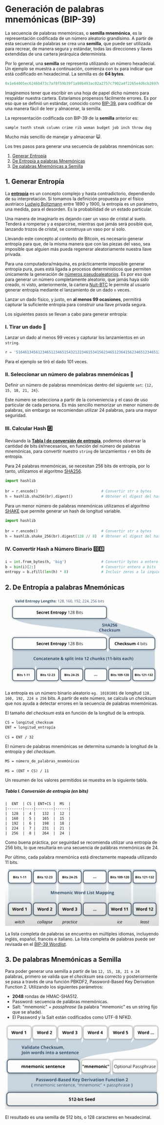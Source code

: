 # Generación de palabras mnemónicas (BIP-39)

La secuencia de palabras mnemónicas, o **semilla mnemónica**, es la representación codificada de un número aleatorio grandísimo. A partir de esta secuencia de palabras se crea una **semilla**, que puede ser utilizada para recrear, de manera segura y estándar, todas las direcciones y llaves extendidas de una cartera jerárquica determinista.

Por lo general, una **semilla** se representa utilizando un número hexadecial. Un ejemplo se muestra a continuación, comienza con `0x` para indicar que está codificado en hexadecimal. La semilla es de **64 bytes**.

```py
0x1e64005ec6246b473c7af8f59b39f1a98b493ac02a2757c7902a4f2265e4d6cb2697d1858d35cda6a404e3c1d4d46733aa8129d2c4c9b2d917faba88a77df488
```

Imaginemos tener que escribir en una hoja de papel dicho número para respaldar nuestra cartera. Estaríamos propensos fácilmente errores. Es por eso que se definió un estándar, conocido como [BIP-39](https://github.com/bitcoin/bips/blob/master/bip-0039.mediawiki), para codificar de una manera fácil de leer y almacenar, la semilla.

La representación codificada con BIP-39 de la **semilla** anterior es:

```text
sample tooth steak column crime rib woman budget job inch throw dog
```

Mucho más sencillo de manejar y almacenar 😺.

Los tres pasos para generar una secuencia de palabras mnemónicas son:

1. [Generar Entropía](https://github.com/josemariasosa/nuit-btc/blob/master/docs/mnemonic.md#1-generar-entrop%C3%ADa)
2. [De Entropía a palabras Mnemónicas](https://github.com/josemariasosa/nuit-btc/blob/master/docs/mnemonic.md#2-de-entrop%C3%ADa-a-palabras-mnem%C3%B3nicas)
3. [De palabras Mnemónicas a Semilla](https://github.com/josemariasosa/nuit-btc/blob/master/docs/mnemonic.md#3-de-palabras-mnem%C3%B3nicas-a-semilla)


## 1. Generar Entropía

La [**entropía**](https://es.wikipedia.org/wiki/Entrop%C3%ADa) es un concepto complejo y hasta contradictorio, dependiendo de su interpretación. Si tomamos la definición propuesta por el físico austríaco [Ludwig Boltzmann](https://es.wikipedia.org/wiki/Ludwig_Boltzmann) entre 1890 y 1900, la entropía es un parámetro, una medida, para el desorden. Es la probabilidad de un estado particular.

Una manera de imaginarlo es dejando caer un vaso de cristal al suelo. Tenderá a romperse y a esparcirse, mientras que jamás será posible que, lanzando trozos de cristal, se construya un vaso por sí solo.

Llevando este concepto al contexto de Bitcoin, es necesario generar entropía para que, de la misma manera que con las piezas del vaso, sea imposible que alguien más pueda regenerar aleatoriamente nuestra llave privada.

Para una computadora/máquina, es prácticamente imposible generar entropía pura, pues está ligada a procesos deterministicos que permiten únicamente la generación de [números pseudoaleatorios](https://es.wikipedia.org/wiki/N%C3%BAmero_pseudoaleatorio). Es por eso que para generar un número completamente aleatorio, que jamás haya sido creado, ni visto, anteriormente, la cartera [Nuit-BTC](https://github.com/josemariasosa/nuit-btc) le permite al usuario generar entropía mediante el lanzamiento de un dado `n` veces.

Lanzar un dado físico, y justo, en **al menos 99 ocasiones**, permitirá capturar la suficiente entropía para construír una llave privada segura.

Los siguientes pasos se llevan a cabo para generar entropía:


### I. Tirar un dado 🎲

Lanzar un dado al menos 99 veces y capturar los lanzamientos en un `string`.

```py
r = '51646134561234651234651543212234615341562346512364156234651234651234651234615234561235461513645123645'
```

Para el ejemplo se tiró el dado 101 veces.


### II. Seleccionar un número de palabras mnemónicas 📝

Definir un número de palabras mnemónicas dentro del siguiente `set`: `{12, 15, 18, 21, 24}`.

Este número se selecciona a partir de la conveniencia y el caso de uso particular de cada persona. Es más sencillo memorizar un menor número de palabras, sin embargo se recomiendan utilizar 24 palabras, para una mayor seguridad.


### III. Calcular Hash #️⃣

Revisando la [**Tabla I de conversión de entropía**](https://github.com/josemariasosa/nuit-btc/blob/master/docs/mnemonic.md#tabla-i-conversi%C3%B3n-de-entrop%C3%ADa-en-bits), podemos observar la cantidad de bits `ENT`necesarios, en función del número de palabras mnemónicas, para convertir nuestro `string` de lanzamientos `r` en bits de entropía.

Para 24 palabras mnemónicas, se necesitan 256 bits de entropía, por lo tanto, utilizamos el algoritmo [SHA256](https://docs.python.org/3/library/hashlib.html#hash-algorithms).

```py
import hashlib

br = r.encode()                             # Convertir str a bytes
h = hashlib.sha256(br).digest()             # Obtener el digest del hash en bytes
```

Para un menor número de palabras mnemónicas utilizamos el algoritmo [SHAKE](https://docs.python.org/3/library/hashlib.html#shake-variable-length-digests) que permite generar un hash de longitud variable.

```py
import hashlib

br = r.encode()                             # Convertir str a bytes
h = hashlib.shake_256(br).digest(128 // 8)  # Obtener el digest del hash en bytes
```


### IV. Convertir Hash a Número Binario 0️⃣1️⃣

```py
i = int.from_bytes(h, 'big')                # Convertir bytes a entero big-endian
b = bin(i)[2:]                              # Convertir entero a bits | Retirar prefijo `0b`
entropy = b.zfill(len(h) * 8)               # Incluir zeros a la izquierda
```


## 2. De Entropía a palabras Mnemónicas

![De entropía a palabras mnemónicas](/media/entropy_to_mnemonic.jpg?raw=true)

La entropía es un número binario aleatorio `eg. 10101001` de longitud `128, 160, 192, 224 o 256` bits. A partir de este número, se calcula un *checksum* que nos ayuda a detectar errores en la secuencia de palabras mnemónicas.

El tamaño del *checksum* está en función de la longitud de la entropía.

```text
CS = longitud_checksum
ENT = longitud_entropía

CS = ENT / 32
```

El número de palabras mnemónicas se determina sumando la longitud de la entropía y del *checksum*.

```text
MS = número_de_palabras_mnemónicas

MS = (ENT + CS) / 11
```

Un resumen de los valores permitidos se muestra en la siguiente tabla.


##### Tabla I. Conversión de entropía (en bits)

```
|  ENT  | CS | ENT+CS |  MS  |
|-------|----|--------|------|
|  128  |  4 |   132  |  12  |
|  160  |  5 |   165  |  15  |
|  192  |  6 |   198  |  18  |
|  224  |  7 |   231  |  21  |
|  256  |  8 |   264  |  24  |
```

Como buena práctica, por seguirdad se recomienda utilizar una entropía de 256 bits, lo que resultaría en una secuencia de palábras mnemónicas de 24.

Por último, cada palabra mnemónica está directamente mapeada utilizando 11 bits. 

![Palabras mnemónicas](/media/mnemonic_mapping.jpg?raw=true)

La lista completa de palabras se encuentra en múltiples idiomas, incluyendo inglés, español, francés e italiano. La lista completa de palabras puede ser revisada en el [BIP-39 Wordlist](https://github.com/bitcoin/bips/blob/master/bip-0039/bip-0039-wordlists.md).


## 3. De palabras Mnemónicas a Semilla

Para poder generar una semilla a partir de las `12, 15, 18, 21 o 24` palabras, primero se valida que el *checksum* sea correcto y posteriormente se pasa a través de una función PBKDF2, Password-Based Key Derivation Function 2. Utilizando los siguientes parámetros:

- **2048** rondas de HMAC-SHA512.
- Password: secuencia de palábras mnemónicas.
- Salt: "mnemonic" + *passphrase* (la palabra "mnemonic" es un string fijo que se añade).
- El Password y la Salt están codificados como UTF-8 NFKD.

![Palabras mnemónicas a semilla](/media/mnemonic_seed.jpg?raw=true)

El resultado es una semilla de 512 bits, o 128 caracteres en hexadecimal.



<!-- 
**¿Qué tan grande podría llegar a ser una llave privada?**

El número aleatorio podría ir tan alto como `2^256`, o lo que es aproximadamente lo mismo un 1 seguido de 77 ceros: `10^77`. Podríamos pensarlo de la siguiente manera: existen tantas posibles llaves privadas en Bitcoin como el número de átomos en un billón de galaxias. -->


## 
